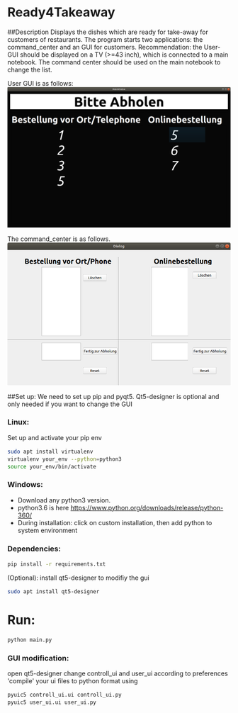 # Ready4Takeaway
##Description
Displays the dishes which are ready for take-away for customers of restaurants.
The program starts two applications: the command_center and an GUI for customers.
Recommendation: the User-GUI should be displayed on a TV (>=43 inch), which is connected to a main notebook. The command center should be used on the main notebook to change the list.

User GUI is as follows:
![img](ressources/user_ui.png "user ui")

The command_center is as follows.
![img](ressources/command_center.png "command center")



##Set up:
We need to set up pip and pyqt5. Qt5-designer is optional and only needed if you want to change the GUI 

### Linux: 
Set up and activate your pip env
```bash
sudo apt install virtualenv
virtualenv your_env --python=python3
source your_env/bin/activate
```
### Windows: 
- Download any python3 version.
- python3.6 is here https://www.python.org/downloads/release/python-360/
- During installation: click on custom installation, then add python to system environment


### Dependencies:
```bash
pip install -r requirements.txt
```
(Optional): install qt5-designer to modifiy the gui
```bash
sudo apt install qt5-designer 
```
# Run:
```bash
python main.py
```







### GUI modification: 
open qt5-designer
change controll_ui and user_ui according to preferences
'compile' your ui files to python format using
```bash
pyuic5 controll_ui.ui controll_ui.py 
pyuic5 user_ui.ui user_ui.py 
```

